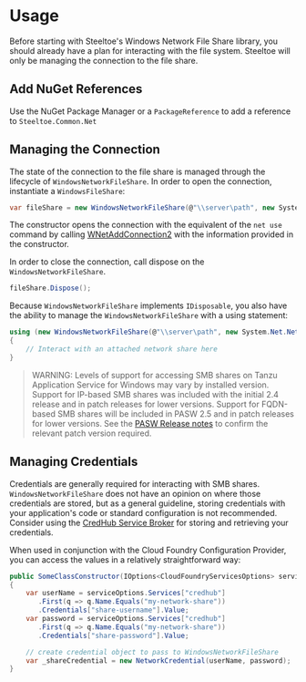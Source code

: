 # Usage

Before starting with Steeltoe's Windows Network File Share library, you should already have a plan for interacting with the file system. Steeltoe will only be managing the connection to the file share.

## Add NuGet References

Use the NuGet Package Manager or a `PackageReference` to add a reference to `Steeltoe.Common.Net`

## Managing the Connection

The state of the connection to the file share is managed through the lifecycle of `WindowsNetworkFileShare`. In order to open the connection, instantiate a `WindowsFileShare`:

```csharp
var fileShare = new WindowsNetworkFileShare(@"\\server\path", new System.Net.NetworkCredential("username", "password"));
```

The constructor opens the connection with the equivalent of the `net use` command by calling [WNetAddConnection2](https://docs.microsoft.com/windows/desktop/api/winnetwk/nf-winnetwk-wnetaddconnection2a) with the information provided in the constructor.

In order to close the connection, call dispose on the `WindowsNetworkFileShare`.

```csharp
fileShare.Dispose();
```

Because `WindowsNetworkFileShare` implements `IDisposable`, you also have the ability to manage the `WindowsNetworkFileShare` with a using statement:

```csharp
using (new WindowsNetworkFileShare(@"\\server\path", new System.Net.NetworkCredential("username", "password")))
{
    // Interact with an attached network share here
}
```

>WARNING: Levels of support for accessing SMB shares on Tanzu Application Service for Windows may vary by installed version. Support for IP-based SMB shares was included with the initial 2.4 release and in patch releases for lower versions. Support for FQDN-based SMB shares will be included in PASW 2.5 and in patch releases for lower versions. See the [PASW Release notes](https://docs.pivotal.io/pivotalcf/2-4/pcf-release-notes/windows-rn.html) to confirm the relevant patch version required.

## Managing Credentials

Credentials are generally required for interacting with SMB shares. `WindowsNetworkFileShare` does not have an opinion on where those credentials are stored, but as a general guideline, storing credentials with your application's code or standard configuration is not recommended. Consider using the [CredHub Service Broker](https://docs.pivotal.io/credhub-service-broker/) for storing and retrieving your credentials.

When used in conjunction with the Cloud Foundry Configuration Provider, you can access the values in a relatively straightforward way:

```csharp
public SomeClassConstructor(IOptions<CloudFoundryServicesOptions> serviceOptions)
{
    var userName = serviceOptions.Services["credhub"]
       .First(q => q.Name.Equals("my-network-share"))
       .Credentials["share-username"].Value;
    var password = serviceOptions.Services["credhub"]
       .First(q => q.Name.Equals("my-network-share"))
       .Credentials["share-password"].Value;

    // create credential object to pass to WindowsNetworkFileShare
    var _shareCredential = new NetworkCredential(userName, password);
}
```

